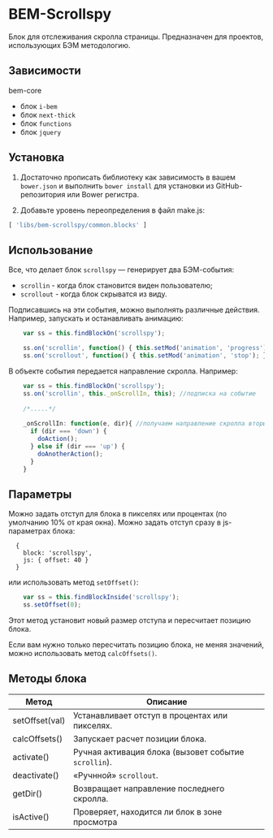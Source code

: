BEM-Scrollspy
=============

Блок для отслеживания скролла страницы. Предназначен для проектов, использующих БЭМ методологию.

## Зависимости

bem-core
  * блок `i-bem` 
  * блок `next-thick`
  * блок `functions` 
  * блок `jquery`
   
## Установка

 1. Достаточно прописать библиотеку как зависимость в вашем `bower.json` и выполнить `bower install` для установки из GitHub-репозитория или Bower регистра.

 2. Добавьте уровень переопределения в файл make.js:

``` javascript
[ 'libs/bem-scrollspy/common.blocks' ]
```

## Использование

Все, что делает блок `scrollspy` — генерирует два БЭМ-события:

  * `scrollin` - когда блок становится виден пользователю;
  * `scrollout` - когда блок скрыватся из виду.
  
Подписавшись на эти события, можно выполнять различные действия. Например, запускать и останавливать анимацию:

````javascript
    var ss = this.findBlockOn('scrollspy');

    ss.on('scrollin', function() { this.setMod('animation', 'progress'); }, this);                  
    ss.on('scrollout', function() { this.setMod('animation', 'stop'); }, this);   
````

В объекте события передается направление скролла. Например:
````javascript
    var ss = this.findBlockOn('scrollspy');
    ss.on('scrollin', this._onScrollIn, this); //подписка на событие
    
    /*.....*/
    
    _onScrollIn: function(e, dir){ //получаем направление скролла вторым параметром
      if (dir === 'down') {
        doAction();
      } else if (dir === 'up') {
        doAnotherAction();
      }
    }
````

## Параметры

Можно задать отступ для блока в пикселях или процентах (по умолчанию 10% от края окна). Можно задать отступ сразу в js-параметрах блока:

````bemjson
  {
    block: 'scrollspy',
    js: { offset: 40 }
  }
````

или использовать метод `setOffset()`:
````javascript
    var ss = this.findBlockInside('scrollspy');
    ss.setOffset(0);
````
Этот метод установит новый размер отступа и пересчитает позицию блока.

Если вам нужно только пересчитать позицию блока, не меняя значений, можно использовать метод `calcOffsets()`.

## Методы блока

| Метод           | Описание                                            |
|-----------------|-----------------------------------------------------| 
| setOffset(val)  | Устанавливает отступ в процентах или пикселях.      |
| calcOffsets()   | Запускает расчет позиции блока.                     |
| activate()      | Ручная активация блока (вызовет событие `scrollin`).|
| deactivate()    | «Ручнной» `scrollout`.                              |
| getDir()        | Возвращает направление последнего скролла.          |
| isActive()      | Проверяет, находится ли блок в зоне просмотра       |
